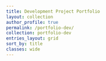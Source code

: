 ```yaml
---
title: Development Project Portfolio
layout: collection
author_profile: true
permalink: /portfolio-dev/
collection: portfolio-dev
entries_layout: grid
sort_by: title
classes: wide
---
```


<br>